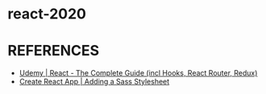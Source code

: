 # react-2020

# REFERENCES

* [Udemy | React - The Complete Guide (incl Hooks, React Router, Redux)](https://www.udemy.com/course/react-the-complete-guide-incl-redux/)
* [Create React App | Adding a Sass Stylesheet](https://create-react-app.dev/docs/adding-a-sass-stylesheet)
